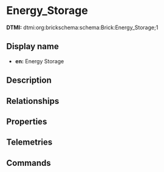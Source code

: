 # Energy_Storage
**DTMI:** dtmi:org:brickschema:schema:Brick:Energy_Storage;1
## Display name
- **en:** Energy Storage
## Description
## Relationships
## Properties
## Telemetries
## Commands
